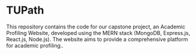 # TUPath
This repository contains the code for our capstone project, an Academic Profiling Website, developed using the MERN stack (MongoDB, Express.js, React.js, Node.js). The website aims to provide a comprehensive platform for academic profiling..
